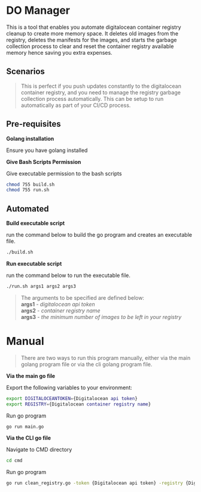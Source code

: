 # DO Manager
This is a tool that enables you automate digitalocean container registry cleanup to create more memory space.
It deletes old images from the registry, deletes the manifests for the images, and starts the garbage collection process to clear and reset the container registry available memory hence saving you extra expenses.

## Scenarios
>This is perfect if you push updates constantly to the digitalocean container registry, and you need to manage the registry garbage collection process automatically. This can be setup to run automatically as part of your CI/CD process.

## Pre-requisites
**Golang installation**

Ensure you have golang installed

**Give Bash Scripts Permission**

Give executable permission to the bash scripts
```bash
chmod 755 build.sh
chmod 755 run.sh
```

## Automated
**Build executable script**

run the command below to build the go program and creates an executable file.
<br>
```bash
./build.sh
```

**Run executable script**

run the command below to run the executable file.

```bash
./run.sh args1 args2 args3
```
> The arguments to be specified are defined below:\
**args1** - *digitalocean api token*\
**args2** - *container registry name*\
**args3** - *the minimum number of images to be left in your registry*

# Manual
<!-- blank line -->
>There are two ways to run this program manually, either via the main golang program file or via the cli golang program file.

**Via the main go file**

Export the following variables to your environment:
```bash
export DIGITALOCEANTOKEN={Digitalocean api token}
export REGISTRY={Digitalocean container registry name}
```

Run go program
```bash
go run main.go
```

**Via the CLI go file**

Navigate to CMD directory
```bash
cd cmd
```

Run go program
```bash
go run clean_registry.go -token {Digitalocean api token} -registry {Digitalocean container registry name} -count {the minimum number of images to be left in your registry}

```